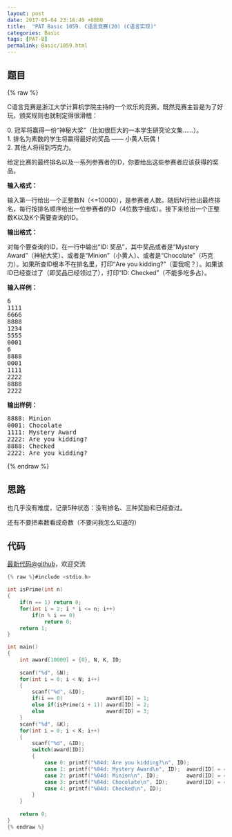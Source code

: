 ```yaml
---
layout: post
date: 2017-05-04 23:16:49 +0800
title:  "PAT Basic 1059. C语言竞赛(20) (C语言实现)"
categories: Basic
tags: [PAT-B]
permalink: Basic/1059.html
---
```


## 题目

{% raw %}<div id="problemContent">
<p>
C语言竞赛是浙江大学计算机学院主持的一个欢乐的竞赛。既然竞赛主旨是为了好玩，颁奖规则也就制定得很滑稽：
</p>
<p>
0. 冠军将赢得一份“神秘大奖”（比如很巨大的一本学生研究论文集……）。<br/>
1. 排名为素数的学生将赢得最好的奖品 —— 小黄人玩偶！<br/>
2. 其他人将得到巧克力。</p>
<p>
给定比赛的最终排名以及一系列参赛者的ID，你要给出这些参赛者应该获得的奖品。
</p>
<p><b>
输入格式：
</b></p>
<p>
输入第一行给出一个正整数N（&lt;=10000），是参赛者人数。随后N行给出最终排名，每行按排名顺序给出一位参赛者的ID（4位数字组成）。接下来给出一个正整数K以及K个需要查询的ID。
</p>
<p><b>
输出格式：
</b></p>
<p>
对每个要查询的ID，在一行中输出“ID: 奖品”，其中奖品或者是“Mystery Award”（神秘大奖）、或者是“Minion”（小黄人）、或者是“Chocolate”（巧克力）。如果所查ID根本不在排名里，打印“Are you kidding?”（耍我呢？）。如果该ID已经查过了（即奖品已经领过了），打印“ID: Checked”（不能多吃多占）。
</p>
<b>输入样例：</b><pre>
6
1111
6666
8888
1234
5555
0001
6
8888
0001
1111
2222
8888
2222
</pre>
<b>输出样例：</b><pre>
8888: Minion
0001: Chocolate
1111: Mystery Award
2222: Are you kidding?
8888: Checked
2222: Are you kidding?
</pre>
</div>{% endraw %}

## 思路

也几乎没有难度，记录5种状态：没有排名、三种奖励和已经查过。

还有不要把素数看成奇数（不要问我怎么知道的）

## 代码

[最新代码@github](https://github.com/OliverLew/PAT/blob/master/PATBasic/1059.c)，欢迎交流
```c
{% raw %}#include <stdio.h>

int isPrime(int n)
{
    if(n == 1) return 0;
    for(int i = 2; i * i <= n; i++)
        if(n % i == 0)
            return 0;
    return 1;
}

int main()
{
    int award[10000] = {0}, N, K, ID;
    
    scanf("%d", &N);
    for(int i = 0; i < N; i++)
    {
        scanf("%d", &ID);
        if(i == 0)              award[ID] = 1;
        else if(isPrime(i + 1)) award[ID] = 2;
        else                    award[ID] = 3;
    }
    scanf("%d", &K);
    for(int i = 0; i < K; i++)
    {
        scanf("%d", &ID);
        switch(award[ID])
        {
            case 0: printf("%04d: Are you kidding?\n", ID);               break;
            case 1: printf("%04d: Mystery Award\n", ID);  award[ID] = 4;  break;
            case 2: printf("%04d: Minion\n", ID);         award[ID] = 4;  break;
            case 3: printf("%04d: Chocolate\n", ID);      award[ID] = 4;  break;
            case 4: printf("%04d: Checked\n", ID);                        break;
        }
    }
    
    return 0;
}
{% endraw %}
```